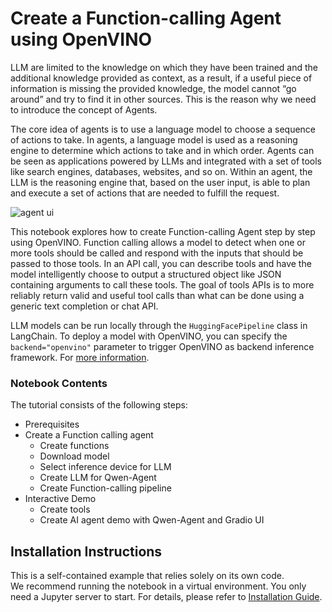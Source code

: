 # Create a Function-calling Agent using OpenVINO

LLM are limited to the knowledge on which they have been trained and the additional knowledge provided as context, as a result, if a useful piece of information is missing the provided knowledge, the model cannot “go around” and try to find it in other sources. This is the reason why we need to introduce the concept of Agents.

The core idea of agents is to use a language model to choose a sequence of actions to take. In agents, a language model is used as a reasoning engine to determine which actions to take and in which order. Agents can be seen as applications powered by LLMs and integrated with a set of tools like search engines, databases, websites, and so on. Within an agent, the LLM is the reasoning engine that, based on the user input, is able to plan and execute a set of actions that are needed to fulfill the request.

![agent ui](https://github.com/openvinotoolkit/openvino_notebooks/assets/91237924/202cddac-dbbb-493b-ae79-0d45798f75c1)

This notebook explores how to create Function-calling Agent step by step using OpenVINO. Function calling allows a model to detect when one or more tools should be called and respond with the inputs that should be passed to those tools. In an API call, you can describe tools and have the model intelligently choose to output a structured object like JSON containing arguments to call these tools. The goal of tools APIs is to more reliably return valid and useful tool calls than what can be done using a generic text completion or chat API.

LLM models can be run locally through the `HuggingFacePipeline` class in LangChain. To deploy a model with OpenVINO, you can specify the `backend="openvino"` parameter to trigger OpenVINO as backend inference framework. For [more information](https://python.langchain.com/docs/integrations/llms/openvino/).


### Notebook Contents

The tutorial consists of the following steps:

- Prerequisites
- Create a Function calling agent
  - Create functions
  - Download model
  - Select inference device for LLM
  - Create LLM for Qwen-Agent
  - Create Function-calling pipeline
- Interactive Demo
  - Create tools
  - Create AI agent demo with Qwen-Agent and Gradio UI


## Installation Instructions

This is a self-contained example that relies solely on its own code.</br>
We recommend  running the notebook in a virtual environment. You only need a Jupyter server to start.
For details, please refer to [Installation Guide](../../README.md).
